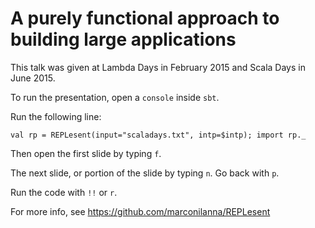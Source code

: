 # A purely functional approach to building large applications

This talk was given at Lambda Days in February 2015 and Scala Days in June 2015.

To run the presentation, open a `console` inside `sbt`.

Run the following line:

```
val rp = REPLesent(input="scaladays.txt", intp=$intp); import rp._
```

Then open the first slide by typing `f`.

The next slide, or portion of the slide by typing `n`. Go back with `p`.

Run the code with `!!` or `r`.

For more info, see https://github.com/marconilanna/REPLesent
